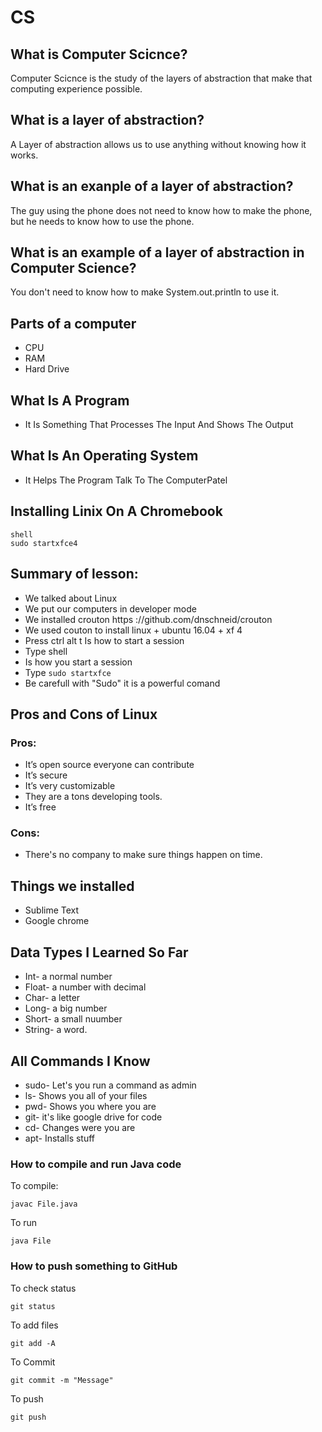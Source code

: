 # CS

## What is Computer Scicnce?

Computer Scicnce is the study of the layers of abstraction that make that computing experience possible.

## What is a layer of abstraction?

A Layer of abstraction allows us to use anything without knowing how it works.

## What is an exanple of a layer of abstraction?

The guy using the phone does not need to know how to make the phone, but he needs to know how to use the phone.

## What is an example of a layer of abstraction in Computer Science?

You don't need to know how to make System.out.println to use it.

## Parts of a computer

+ CPU 
+ RAM
+ Hard Drive

## What Is A Program

+ It Is Something That Processes The Input And Shows The Output

## What Is An Operating System

+ It Helps The Program Talk To The ComputerPatel

##  Installing Linix On A Chromebook

```
shell 
sudo startxfce4
```

## Summary of lesson: 

+ We talked about Linux 
+ We put our computers in developer mode  
+ We installed crouton https ://github.com/dnschneid/crouton 
+ We used couton to install linux + ubuntu 16.04 + xf 4
+ Press ctrl alt t Is how to start a session 
+ Type shell 
+ Is how you start a session 
+ Type `sudo startxfce`
+ Be carefull with "Sudo" it is a powerful comand

## Pros and Cons of Linux 
### Pros: 

+ It’s open source everyone can contribute
+ It’s secure 
+ It’s very customizable
+ They are a tons developing tools.
+ It’s free

### Cons: 

+ There's no company to make sure things happen on time. 

## Things we installed 

+ Sublime Text
+ Google chrome

## Data Types I Learned So Far
+ Int- a normal number
+ Float- a number with decimal 
+ Char- a letter
+ Long- a big number
+ Short- a small nuumber
+ String- a word.

## All Commands I Know 

+ sudo- Let's you run a command as admin
+ ls- Shows you all of your files
+ pwd- Shows you where you are
+ git- it's like google drive for code
+ cd- Changes were you are
+ apt- Installs stuff

### How to compile and run Java code

To compile:
```
javac File.java
```

To run
```
java File
```

### How to push something to GitHub

To check status
```
git status
```
To add files
```
git add -A
```
To Commit
```
git commit -m "Message"
```
To push
```
git push
```